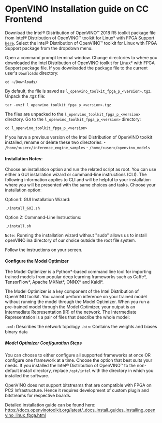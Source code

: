 # OpenVINO Installation guide on CC Frontend
Download the Intel® Distribution of OpenVINO™ 2018 R5 toolkit package file from Intel® Distribution of OpenVINO™ toolkit for Linux* with FPGA Support [`here`](https://software.intel.com/en-us/openvino-toolkit/choose-download/free-download-linux-fpga). Select the Intel® Distribution of OpenVINO™ toolkit for Linux with FPGA Support package from the dropdown menu.

Open a command prompt terminal window.
Change directories to where you downloaded the Intel Distribution of OpenVINO toolkit for Linux* with FPGA Support package file.
If you downloaded the package file to the current user's `Downloads` directory: 

    cd ~/Downloads/
    
By default, the file is saved as `l_openvino_toolkit_fpga_p_<version>.tgz`.
Unpack the .tgz file: 
    
    tar -xvzf l_openvino_toolkit_fpga_p_<version>.tgz 
The files are unpacked to the `l_openvino_toolkit_fpga_p_<version>` directory.
Go to the `l_openvino_toolkit_fpga_p_<version>` directory:

    cd l_openvino_toolkit_fpga_p_<version>
If you have a previous version of the Intel Distribution of OpenVINO toolkit installed, rename or delete these two directories:
    - `/home/<user>/inference_engine_samples`
    - `/home/<user>/openvino_models`
    
#### Installation Notes:

Choose an installation option and run the related script as root.
You can use either a GUI installation wizard or command-line instructions (CLI).
The following information applies to CLI and will be helpful to your installation where you will be presented with the same choices and tasks.
Choose your installation option:

Option 1: GUI Installation Wizard:
    
    ./install_GUI.sh
        
Option 2: Command-Line Instructions:
    
    ./install.sh
    
`Note:` Running the installation wizard without "sudo" allows us to install openVINO ina directory of our choice outside the root file system.
    
Follow the instructions on your screen. 

#### Configure the Model Optimizer

The Model Optimizer is a Python*-based command line tool for importing trained models from popular deep learning frameworks such as Caffe*, TensorFlow*, Apache MXNet*, ONNX* and Kaldi*.

The Model Optimizer is a key component of the Intel Distribution of OpenVINO toolkit. You cannot perform inference on your trained model without running the model through the Model Optimizer. When you run a pre-trained model through the Model Optimizer, your output is an Intermediate Representation (IR) of the network. The Intermediate Representation is a pair of files that describe the whole model:

`.xml`: Describes the network topology
`.bin`: Contains the weights and biases binary data

##### Model Optimizer Configuration Steps

You can choose to either configure all supported frameworks at once OR configure one framework at a time. Choose the option that best suits your needs. 
If you installed the Intel® Distribution of OpenVINO™ to the non-default install directory, replace `/opt/intel` with the directory in which you installed the software.



OpenVINO does not support bitstreams that are compatible with FPGA on PC2 Infrastructure. Hence it requires development of custom plugin and bitstreams for respective boards. 

Detailed installation guide can be found here:
https://docs.openvinotoolkit.org/latest/_docs_install_guides_installing_openvino_linux_fpga.html



